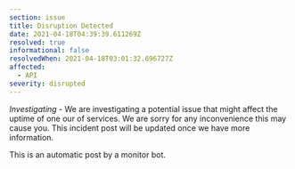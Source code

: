 ```yaml
---
section: issue
title: Disruption Detected
date: 2021-04-18T04:39:39.611269Z
resolved: true
informational: false
resolvedWhen: 2021-04-18T03:01:32.696727Z
affected:
  - API
severity: disrupted
---
```

*Investigating* - We are investigating a potential issue that might affect the uptime of one our of services. We are sorry for any inconvenience this may cause you. This incident post will be updated once we have more information.

This is an automatic post by a monitor bot.
        
